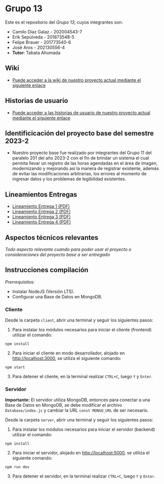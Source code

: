 # Grupo 13

Este es el repositorio del *Grupo 13*, cuyos integrantes son:

* Camilo Díaz Galaz - 202004543-7
* Erik Sepúlveda - 201873548-5
* Felipe Brauer - 201773540-6
* José Aros - 202130556-4
* **Tutor**: Tabata Ahumada

## Wiki

- [Puede acceder a la wiki de nuestro proyecto actual mediante el siguiente enlace](https://github.com/Cam1loadg/INF225P201G13/wiki)

## Historias de usuario

- [Puede acceder a las historias de usuario de nuestro proyecto actual mediante el siguiente enlace](https://github.com/Cam1loadg/INF225P201G13/issues)

## Identificicación del proyecto base del semestre 2023-2

- Nuestro proyecto base fue realizado por integrantes del Grupo 11 del paralelo 201 del año 2023-2 con el fin de brindar un sistema el cual permita llevar un registro de las horas agendadas en el área de imagen,
modernizando y mejorando así la manera de registrar existente, además de evitar las modificaciones arbitrarias, los errores al momento de ingresar datos y los problemas de legibilidad existentes.


## Lineamientos Entregas

- [Lineamiento Entrega 1 (PDF)](https://aula.usm.cl/pluginfile.php/5819266/mod_resource/content/1/Hito%201%20vf.pdf)
- [Lineamiento Entrega 2 (PDF)](https://aula.usm.cl/pluginfile.php/5834724/mod_resource/content/1/Hito%202%20vf.pdf)
- [Lineamiento Entrega 3 (PDF)](https://aula.usm.cl/pluginfile.php/5859038/mod_resource/content/1/Hito%203%20vf.pdf)
- [Lineamiento Entrega 4 (PDF)](https://aula.usm.cl/pluginfile.php/5880739/mod_resource/content/1/Hito%204%20vf.pdf)


## Aspectos técnicos relevantes

_Todo aspecto relevante cuando para poder usar el proyecto o consideraciones del proyecto base a ser entregado_

## Instrucciones compilación

_Prerrequisitos:_ 
* Instalar NodeJS (Versión LTS).
* Configurar una Base de Datos en MongoDB.

### Cliente

Desde la carpeta `client`, abrir una terminal y seguir los siguientes pasos:

1. Para instalar los módulos necesarios para iniciar el cliente (frontend) utilizar el comando:

```
npm install
```

2. Para iniciar el cliente en modo desarrollador, alojado en [http://localhost:3000](http://localhost:3000), se utiliza el siguiente comando:

```
npm start
```

3. Para detener el cliente, en la terminal realizar `CTRL+C`, luego `Y` y `Enter`.

### Servidor

**Importante:** El servidor utiliza MongoDB, entonces para conectar a una Base de Datos en MongoDB, se debe modificar el archivo `Database/index.js` y cambiar la URL `const MONGO_URL` de ser necesario.

Desde la carpeta `server`, abrir una terminal y seguir los siguientes pasos:

1. Para instalar los módulos necesarios para iniciar el servidor (backend) utilizar el comando:

```
npm install
```

2. Para iniciar el servidor, alojado en [http://localhost:5000](http://localhost:5000), se utiliza el siguiente comando:

```
npm run dev
```

3. Para detener el servidor, en la terminal realizar `CTRL+C`, luego `Y` y `Enter`.

